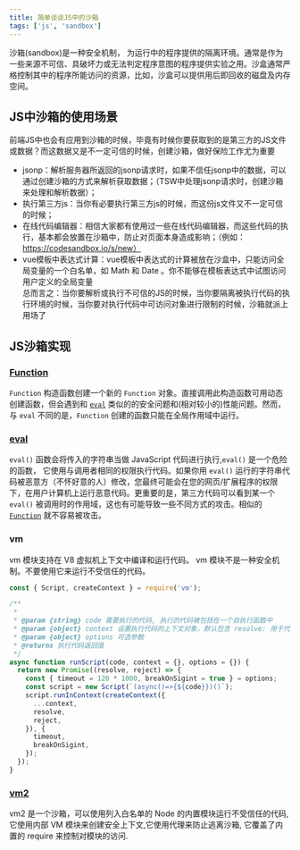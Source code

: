 ```yaml
---
title: 简单谈谈JS中的沙箱
tags: ['js', 'sandbox']
---
```


沙箱(sandbox)是一种安全机制， 为运行中的程序提供的隔离环境。通常是作为一些来源不可信、具破坏力或无法判定程序意图的程序提供实验之用。沙盒通常严格控制其中的程序所能访问的资源，比如，沙盒可以提供用后即回收的磁盘及内存空间。

## JS中沙箱的使用场景

前端JS中也会有应用到沙箱的时候，毕竟有时候你要获取到的是第三方的JS文件或数据？而这数据又是不一定可信的时候，创建沙箱，做好保险工作尤为重要  
+ jsonp：解析服务器所返回的jsonp请求时，如果不信任jsonp中的数据，可以通过创建沙箱的方式来解析获取数据；（TSW中处理jsonp请求时，创建沙箱来处理和解析数据）；
+ 执行第三方js：当你有必要执行第三方js的时候，而这份js文件又不一定可信的时候；
+ 在线代码编辑器：相信大家都有使用过一些在线代码编辑器，而这些代码的执行，基本都会放置在沙箱中，防止对页面本身造成影响；（例如：https://codesandbox.io/s/new）
+ vue模板中表达式计算：vue模板中表达式的计算被放在沙盒中，只能访问全局变量的一个白名单，如 Math 和 Date 。你不能够在模板表达式中试图访问用户定义的全局变量  
总而言之：当你要解析或执行不可信的JS的时候，当你要隔离被执行代码的执行环境的时候，当你要对执行代码中可访问对象进行限制的时候，沙箱就派上用场了

## JS沙箱实现

### [Function](https://developer.mozilla.org/en-US/docs/Web/JavaScript/Reference/Global_Objects/Function)

`Function` 构造函数创建一个新的 `Function` 对象。直接调用此构造函数可用动态创建函数，但会遇到和 [`eval`](https://developer.mozilla.org/zh-CN/docs/Web/JavaScript/Reference/Global_Objects/eval) 类似的的安全问题和(相对较小的)性能问题。然而，与 `eval` 不同的是，`Function` 创建的函数只能在全局作用域中运行。

### [eval](https://developer.mozilla.org/en-US/docs/Web/JavaScript/Reference/Global_Objects/eval)

`eval()` 函数会将传入的字符串当做 JavaScript 代码进行执行,`eval()` 是一个危险的函数， 它使用与调用者相同的权限执行代码。如果你用 `eval()` 运行的字符串代码被恶意方（不怀好意的人）修改，您最终可能会在您的网页/扩展程序的权限下，在用户计算机上运行恶意代码。更重要的是，第三方代码可以看到某一个 `eval()` 被调用时的作用域，这也有可能导致一些不同方式的攻击。相似的 [`Function`](https://developer.mozilla.org/zh-CN/docs/Web/JavaScript/Reference/Global_Objects/Function) 就不容易被攻击。

### vm
vm 模块支持在 V8 虚拟机上下文中编译和运行代码。 vm 模块不是一种安全机制。不要使用它来运行不受信任的代码。

```js
const { Script, createContext } = require('vm');

/**
 * 
 * @param {string} code 需要执行的代码, 执行的代码被包括在一个自执行函数中
 * @param {object} context 设置执行代码的上下文对象，默认包含 resolve: 用于代码返回值, reject: 用于代码抛出异常
 * @param {object} options 可选参数
 * @returns 执行代码返回值
 */
async function runScript(code, context = {}, options = {}) {
  return new Promise((resolve, reject) => {
    const { timeout = 120 * 1000, breakOnSigint = true } = options;
    const script = new Script(`(async()=>{${code}})()`);
    script.runInContext(createContext({
      ...context,
      resolve,
      reject,
    }), {
      timeout,
      breakOnSigint,
    });
  });
}
```



### [vm2](https://www.npmjs.com/package/vm2)
vm2 是一个沙箱，可以使用列入白名单的 Node 的内置模块运行不受信任的代码, 它使用内部 VM 模块来创建安全上下文,它使用代理来防止逃离沙箱, 它覆盖了内置的 require 来控制对模块的访问.